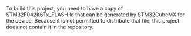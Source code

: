 To build this project, you need to have a copy of STM32F042K6Tx_FLASH.ld that
can be generated by STM32CubeMX for the device. Because it is not permitted to
distribute that file, this project does not contain it in the repository.

